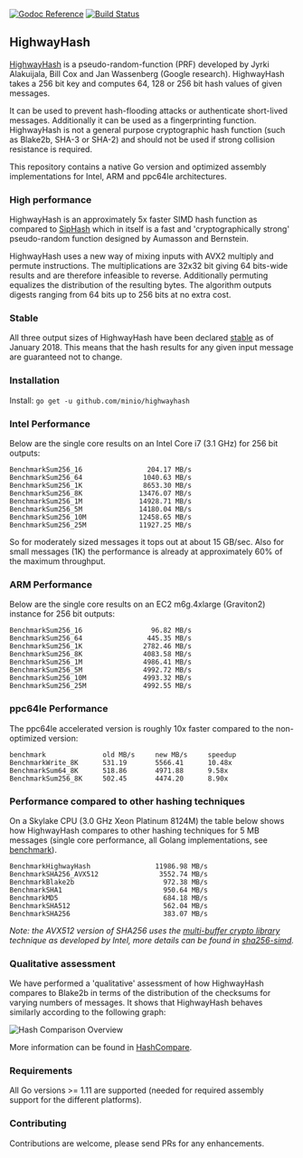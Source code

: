 [![Godoc Reference](https://godoc.org/github.com/minio/highwayhash?status.svg)](https://godoc.org/github.com/minio/highwayhash)
[![Build Status](https://travis-ci.org/minio/highwayhash.svg?branch=master)](https://travis-ci.org/minio/highwayhash)

## HighwayHash

[HighwayHash](https://github.com/google/highwayhash) is a pseudo-random-function
(PRF) developed by Jyrki Alakuijala, Bill Cox and Jan Wassenberg (Google
research). HighwayHash takes a 256 bit key and computes 64, 128 or 256 bit hash
values of given messages.

It can be used to prevent hash-flooding attacks or authenticate short-lived
messages. Additionally it can be used as a fingerprinting function. HighwayHash
is not a general purpose cryptographic hash function (such as Blake2b, SHA-3 or
SHA-2) and should not be used if strong collision resistance is required.

This repository contains a native Go version and optimized assembly
implementations for Intel, ARM and ppc64le architectures.

### High performance

HighwayHash is an approximately 5x faster SIMD hash function as compared to
[SipHash](https://www.131002.net/siphash/siphash.pdf) which in itself is a fast
and 'cryptographically strong' pseudo-random function designed by Aumasson and
Bernstein.

HighwayHash uses a new way of mixing inputs with AVX2 multiply and permute
instructions. The multiplications are 32x32 bit giving 64 bits-wide results and
are therefore infeasible to reverse. Additionally permuting equalizes the
distribution of the resulting bytes. The algorithm outputs digests ranging from
64 bits up to 256 bits at no extra cost.

### Stable

All three output sizes of HighwayHash have been declared
[stable](https://github.com/google/highwayhash/#versioning-and-stability) as of
January 2018. This means that the hash results for any given input message are
guaranteed not to change.

### Installation

Install: `go get -u github.com/minio/highwayhash`

### Intel Performance

Below are the single core results on an Intel Core i7 (3.1 GHz) for 256 bit
outputs:

```
BenchmarkSum256_16      		  204.17 MB/s
BenchmarkSum256_64      		 1040.63 MB/s
BenchmarkSum256_1K      		 8653.30 MB/s
BenchmarkSum256_8K      		13476.07 MB/s
BenchmarkSum256_1M      		14928.71 MB/s
BenchmarkSum256_5M      		14180.04 MB/s
BenchmarkSum256_10M     		12458.65 MB/s
BenchmarkSum256_25M     		11927.25 MB/s
```

So for moderately sized messages it tops out at about 15 GB/sec. Also for small
messages (1K) the performance is already at approximately 60% of the maximum
throughput.

### ARM Performance

Below are the single core results on an EC2 m6g.4xlarge (Graviton2) instance for
256 bit outputs:

```
BenchmarkSum256_16                 96.82 MB/s
BenchmarkSum256_64                445.35 MB/s
BenchmarkSum256_1K               2782.46 MB/s
BenchmarkSum256_8K               4083.58 MB/s
BenchmarkSum256_1M               4986.41 MB/s
BenchmarkSum256_5M               4992.72 MB/s
BenchmarkSum256_10M              4993.32 MB/s
BenchmarkSum256_25M              4992.55 MB/s
```

### ppc64le Performance

The ppc64le accelerated version is roughly 10x faster compared to the
non-optimized version:

```
benchmark              old MB/s     new MB/s     speedup
BenchmarkWrite_8K      531.19       5566.41      10.48x
BenchmarkSum64_8K      518.86       4971.88      9.58x
BenchmarkSum256_8K     502.45       4474.20      8.90x
```

### Performance compared to other hashing techniques

On a Skylake CPU (3.0 GHz Xeon Platinum 8124M) the table below shows how
HighwayHash compares to other hashing techniques for 5 MB messages (single core
performance, all Golang implementations, see
[benchmark](https://github.com/fwessels/HashCompare/blob/master/benchmarks_test.go)).

```
BenchmarkHighwayHash      	    	11986.98 MB/s
BenchmarkSHA256_AVX512    	    	 3552.74 MB/s
BenchmarkBlake2b          	    	  972.38 MB/s
BenchmarkSHA1             	    	  950.64 MB/s
BenchmarkMD5              	    	  684.18 MB/s
BenchmarkSHA512           	    	  562.04 MB/s
BenchmarkSHA256           	    	  383.07 MB/s
```

*Note: the AVX512 version of SHA256 uses the
[multi-buffer crypto library](https://github.com/intel/intel-ipsec-mb) technique
as developed by Intel, more details can be found in
[sha256-simd](https://github.com/minio/sha256-simd/).*

### Qualitative assessment

We have performed a 'qualitative' assessment of how HighwayHash compares to
Blake2b in terms of the distribution of the checksums for varying numbers of
messages. It shows that HighwayHash behaves similarly according to the following
graph:

![Hash Comparison Overview](https://s3.amazonaws.com/s3git-assets/hash-comparison-final.png)

More information can be found in
[HashCompare](https://github.com/fwessels/HashCompare).

### Requirements

All Go versions >= 1.11 are supported (needed for required assembly support for
the different platforms).

### Contributing

Contributions are welcome, please send PRs for any enhancements.
